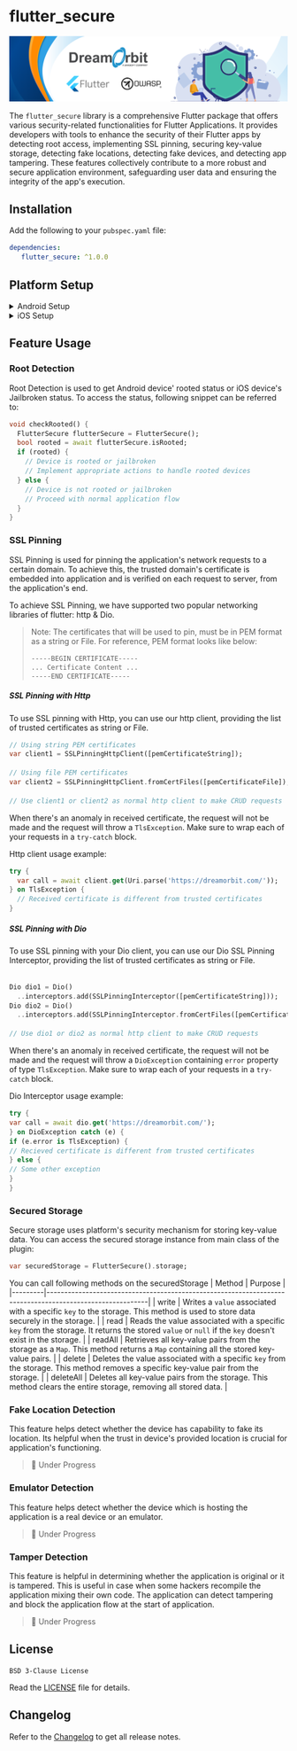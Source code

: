 # flutter_secure

![drawing](https://raw.githubusercontent.com/Dream-Orbit/flutter_secure/dev/assets/header_banner.png)

The `flutter_secure` library is a comprehensive Flutter package that offers various security-related functionalities for Flutter Applications. It provides developers with tools to enhance the security of their Flutter apps by detecting root access, implementing SSL pinning, securing key-value storage, detecting fake locations, detecting fake devices, and detecting app tampering. These features collectively contribute to a more robust and secure application environment, safeguarding user data and ensuring the integrity of the app's execution.

## Installation

Add the following to your `pubspec.yaml` file:

```yaml
dependencies:
   flutter_secure: ^1.0.0
```

## Platform Setup
<details>
<summary>Android Setup</summary>

#####  Set the minimum sdk version:
Set Minimum SDK Version to >=18 in your android app folder's `build.gradle` file:
```groovy 
android {
  ..
  defaultConfig {
    ..
    minSdkVersion 18
  }
}
```

##### Set the autoBackup to false
We need to disable the auto backup of FlutterSecuredStorage for the android app, because on restore it breaks the secured storage.

If you wish to completely disable backup, add the following to the `AndroidManifest.xml`:

```xml
<application
  ...
  android:allowBackup="false"
  android:fullBackupContent="false">
```

Else, you can choose to disable just the secured storage backup. Add following to the `AndroidManifest.xml`:

```xml
<application
  ...
  android:allowBackup="true"
  android:fullBackupContent="true"
  android:dataExtractionRules="@xml/data_extraction_rules">
```
Then add the `data_extraction_rules.xml` file in `res` folder's `xml` folder with following content:
```xml
<?xml version="1.0" encoding="utf-8"?>
<data-extraction-rules>
  <cloud-backup>
    <include domain="sharedpref" path="."/>
    <exclude domain="sharedpref" path="FlutterSecureStorage"/>
  </cloud-backup>
</data-extraction-rules>
```
</details>

<details>
<summary>iOS Setup</summary>
No explicit setup required.
</details>

## Feature Usage

### Root Detection
Root Detection is used to get Android device' rooted status or iOS device's Jailbroken status. To access the status, following snippet can be referred to:

```dart
void checkRooted() {
  FlutterSecure flutterSecure = FlutterSecure();
  bool rooted = await flutterSecure.isRooted;
  if (rooted) {
    // Device is rooted or jailbroken
    // Implement appropriate actions to handle rooted devices
  } else {
    // Device is not rooted or jailbroken
    // Proceed with normal application flow
  }
}
```

### SSL Pinning
SSL Pinning is used for pinning the application's network requests to a certain domain. To achieve this, the trusted domain's certificate is embedded into application and is verified on each request to server, from the application's end.

To achieve SSL Pinning, we have supported two popular networking libraries of flutter: http & Dio.

> Note: The certificates that will be used to pin, must be in PEM format as a string or File. For reference, PEM format looks like below:
> ```
> -----BEGIN CERTIFICATE-----  
> ... Certificate Content ...
> -----END CERTIFICATE-----
> ```

##### SSL Pinning with Http
To use SSL pinning with Http, you can use our http client, providing the list of trusted certificates as string or File.

```dart
// Using string PEM certificates
var client1 = SSLPinningHttpClient([pemCertificateString]);

// Using file PEM certificates
var client2 = SSLPinningHttpClient.fromCertFiles([pemCertificateFile]);

// Use client1 or client2 as normal http client to make CRUD requests
```

When there's an anomaly in received certificate, the request will not be made and the request will throw a `TlsException`. Make sure to wrap each of your requests in a `try-catch` block.

Http client usage example:

```dart
try {
  var call = await client.get(Uri.parse('https://dreamorbit.com/'));
} on TlsException {
  // Received certificate is different from trusted certificates
}
```

##### SSL Pinning with Dio
To use SSL pinning with your Dio client, you can use our Dio SSL Pinning Interceptor, providing the list of trusted certificates as string or File.

```dart

Dio dio1 = Dio()
  ..interceptors.add(SSLPinningInterceptor([pemCertificateString]));
Dio dio2 = Dio()
  ..interceptors.add(SSLPinningInterceptor.fromCertFiles([pemCertificateFile]));

// Use dio1 or dio2 as normal http client to make CRUD requests
```

When there's an anomaly in received certificate, the request will not be made and the request will
throw a `DioException` containing `error` property of type `TlsException`. Make sure to wrap each of
your requests in a `try-catch` block.

Dio Interceptor usage example:
```dart
try {
var call = await dio.get('https://dreamorbit.com/');
} on DioException catch (e) {
if (e.error is TlsException) {
// Recieved certificate is different from trusted certificates
} else {
// Some other exception
}
}
```

### Secured Storage

Secure storage uses platform's security mechanism for storing key-value data. You can access the secured storage instance from main class of the plugin:

```dart
var securedStorage = FlutterSecure().storage;
```
You can call following methods on the securedStorage
| Method  | Purpose                                                                                                  |
|---------|----------------------------------------------------------------------------------------------------------|
| write   | Writes a `value` associated with a specific `key` to the storage. This method is used to store data securely in the storage.                                      |
| read    | Reads the value associated with a specific `key` from the storage. It returns the stored `value` or `null` if the `key` doesn't exist in the storage.           |
| readAll | Retrieves all key-value pairs from the storage as a `Map`. This method returns a `Map` containing all the stored key-value pairs.                                 |
| delete  | Deletes the value associated with a specific `key` from the storage. This method removes a specific key-value pair from the storage.                              |
| deleteAll | Deletes all key-value pairs from the storage. This method clears the entire storage, removing all stored data.                                                     |

### Fake Location Detection
This feature helps detect whether the device has capability to fake its location. Its helpful when the trust in device's provided location is crucial for application's functioning.

> 🚧 Under Progress

### Emulator Detection
This feature helps detect whether the device which is hosting the application is a real device or an emulator.

> 🚧 Under Progress

### Tamper Detection
This feature is helpful in determining whether the application is original or it is tampered. This is useful in case when some hackers recompile the application mixing their own code. The application can detect tampering and block the application flow at the start of application.

> 🚧 Under Progress

## License

```  
BSD 3-Clause License  
```  
Read the [LICENSE](LICENSE) file for details.

## Changelog

Refer to the [Changelog](CHANGELOG.md) to get all release notes.